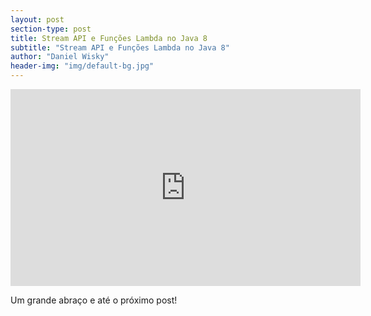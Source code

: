 ```yaml
---
layout: post
section-type: post
title: Stream API e Funções Lambda no Java 8
subtitle: "Stream API e Funções Lambda no Java 8"
author: "Daniel Wisky"
header-img: "img/default-bg.jpg"
---
```


<iframe width="560" height="315" src="https://www.youtube.com/embed/jNz8IVXkV6A&t=3s" frameborder="0" allow="autoplay; encrypted-media" allowfullscreen></iframe>

Um grande abraço e até o próximo post!
